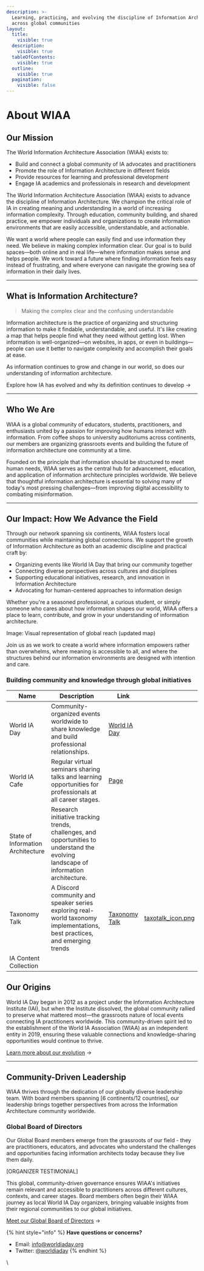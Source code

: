 ```yaml
---
description: >-
  Learning, practicing, and evolving the discipline of Information Architecture
  across global communities
layout:
  title:
    visible: true
  description:
    visible: true
  tableOfContents:
    visible: true
  outline:
    visible: true
  pagination:
    visible: false
---
```


# About WIAA

## Our Mission

The World Information Architecture Association (WIAA) exists to:

* Build and connect a global community of IA advocates and practitioners
* Promote the role of Information Architecture in different fields
* Provide resources for learning and professional development
* Engage IA academics and professionals in research and development

The World Information Architecture Association (WIAA) exists to advance the discipline of Information Architecture. We champion the critical role of IA in creating meaning and understanding in a world of increasing information complexity. Through education, community building, and shared practice, we empower individuals and organizations to create information environments that are easily accessible, understandable, and actionable.

We want a world where people can easily find and use information they need. We believe in making complex information clear. Our goal is to build spaces—both online and in real life—where information makes sense and helps people. We work toward a future where finding information feels easy instead of frustrating, and where everyone can navigate the growing sea of information in their daily lives.

***

## What is Information Architecture?

> Making the complex clear and the confusing understandable

Information architecture is the practice of organizing and structuring information to make it findable, understandable, and useful. It's like creating a map that helps people find what they need without getting lost. When information is well-organized—on websites, in apps, or even in buildings—people can use it better to navigate complexity and accomplish their goals at ease.

As information continues to grow and change in our world, so does our understanding of information architecture.

Explore how IA has evolved and why its definition continues to develop →&#x20;

***

## Who We Are

WIAA is a global community of educators, students, practitioners, and enthusiasts united by a passion for improving how humans interact with information. From coffee shops to university auditoriums across continents, our members are organizing grassroots events and building the future of information architecture one community at a time.

Founded on the principle that information should be structured to meet human needs, WIAA serves as the central hub for advancement, education, and application of information architecture principles worldwide. We believe that thoughtful information architecture is essential to solving many of today's most pressing challenges—from improving digital accessibility to combating misinformation.

***

## Our Impact: How We Advance the Field

Through our network spanning six continents, WIAA fosters local communities while maintaining global connections. We support the growth of Information Architecture as both an academic discipline and practical craft by:

* Organizing events like World IA Day that bring our community together
* Connecting diverse perspectives across cultures and disciplines
* Supporting educational initiatives, research, and innovation in Information Architecture
* Advocating for human-centered approaches to information design

Whether you're a seasoned professional, a curious student, or simply someone who cares about how information shapes our world, WIAA offers a place to learn, contribute, and grow in your understanding of information architecture.

Image: Visual representation of global reach (updated map)

Join us as we work to create a world where information empowers rather than overwhelms, where meaning is accessible to all, and where the structures behind our information environments are designed with intention and care.

### Building community and knowledge through global initiatives

<table data-card-size="large" data-view="cards" data-full-width="true"><thead><tr><th>Name</th><th>Description</th><th data-hidden data-card-target data-type="content-ref">Link</th><th data-hidden data-card-cover data-type="files"></th></tr></thead><tbody><tr><td><p></p><p>World IA Day</p></td><td>Community-organized events worldwide to share knowledge and build professional relationships.</td><td><a href="https://app.gitbook.com/o/-LrFMS-mbB77MtL2MomZ/s/ZspU6VDj8WSM6Wc9CFta/">World IA Day</a></td><td></td></tr><tr><td>World IA Cafe</td><td>Regular virtual seminars sharing talks and learning opportunities for professionals at all career stages.</td><td><a href="https://app.gitbook.com/s/fvUOB5XGIEhQdeGXRIAD/">Page</a></td><td></td></tr><tr><td>State of Information Architecture</td><td>Research initiative tracking trends, challenges, and opportunities to understand the evolving landscape of information architecture.</td><td></td><td></td></tr><tr><td>Taxonomy Talk</td><td>A Discord community and speaker series exploring real-world taxonomy implementations, best practices, and emerging trends</td><td><a href="https://app.gitbook.com/s/ocKFKWJqcZdWQqFUHnut/">Taxonomy Talk</a></td><td><a href=".gitbook/assets/taxotalk_icon.png">taxotalk_icon.png</a></td></tr><tr><td>IA Content Collection</td><td></td><td></td><td></td></tr></tbody></table>

## Our Origins

World IA Day began in 2012 as a project under the Information Architecture Institute (IAI), but when the Institute dissolved, the global community rallied to preserve what mattered most—the grassroots nature of local events connecting IA practitioners worldwide. This community-driven spirit led to the establishment of the World IA Association (WIAA) as an independent entity in 2019, ensuring these valuable connections and knowledge-sharing opportunities would continue to thrive.

[Learn more about our evolution](history.md) →

***

## Community-Driven Leadership

WIAA thrives through the dedication of our globally diverse leadership team. With board members spanning \[6 continents/12 countries], our leadership brings together perspectives from across the Information Architecture community worldwide.

### Global Board of Directors

Our Global Board members emerge from the grassroots of our field - they are practitioners, educators, and advocates who understand the challenges and opportunities facing information architects today because they live them daily.

\[ORGANIZER TESTIMONIAL]

This global, community-driven governance ensures WIAA's initiatives remain relevant and accessible to practitioners across different cultures, contexts, and career stages. Board members often begin their WIAA journey as local World IA Day organizers, bringing valuable insights from their regional communities to our global initiatives.

[Meet our Global Board of Directors](about-the-board/) →



{% hint style="info" %}
**Have questions or concerns?**

* Email: [info@worldiaday.org](mailto:info@worldiaday.org)
* Twitter: [@worldiaday](https://twitter.com/WorldIADay)
{% endhint %}

\
